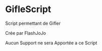# GifleScript
Script permettant de Gifler

Crée par FlashJoJo

Aucun Support ne sera Apportée a ce Script
